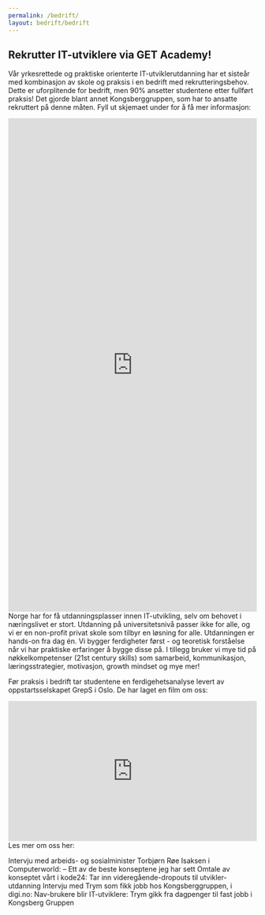 ```yaml
---
permalink: /bedrift/
layout: bedrift/bedrift
---
```


## Rekrutter IT-utviklere via GET Academy!

Vår yrkesrettede og praktiske orienterte IT-utviklerutdanning har et sisteår med kombinasjon av skole og praksis i en bedrift med rekrutteringsbehov. Dette er uforplitende for bedrift, men 90% ansetter studentene etter fullført praksis! Det gjorde blant annet Kongsberggruppen, som har to ansatte rekruttert på denne måten. Fyll ut skjemaet under for å få mer informasjon:

<iframe src="https://docs.google.com/forms/d/e/1FAIpQLSdPrs46PpimGdaADUNDK5r2bIRcVoErp0En3Ez_v-Al95lGwQ/viewform?embedded=true" width="100%" height="1000" frameborder="0" marginheight="0" marginwidth="0">Laster inn …</iframe>
Norge har for få utdanningsplasser innen IT-utvikling, selv om behovet i næringslivet er stort. Utdanning på universitetsnivå passer ikke for alle, og vi er en non-profit privat skole som tilbyr en løsning for alle. Utdanningen er hands-on fra dag én. Vi bygger ferdigheter først - og teoretisk forståelse når vi har praktiske erfaringer å bygge disse på. I tillegg bruker vi mye tid på nøkkelkompetenser (21st century skills) som samarbeid, kommunikasjon, læringsstrategier, motivasjon, growth mindset og mye mer!

Før praksis i bedrift tar studentene en ferdigehetsanalyse levert av oppstartsselskapet GrepS i Oslo. De har laget en film om oss:

<iframe src="https://www.linkedin.com/embed/feed/update/urn:li:ugcPost:6778793342969892864?compact=1" height="284" width="504" frameborder="0" allowfullscreen="" title="Innebygd innlegg"></iframe>
Les mer om oss her:

Intervju med arbeids- og sosialminister Torbjørn Røe Isaksen i Computerworld: – Ett av de beste konseptene jeg har sett
Omtale av konseptet vårt i kode24: Tar inn videregående-dropouts til utvikler-utdanning
Intervju med Trym som fikk jobb hos Kongsberggruppen, i digi.no: Nav-brukere blir IT-utviklere: Trym gikk fra dagpenger til fast jobb i Kongsberg Gruppen